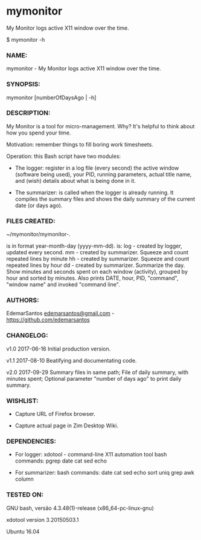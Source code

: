 # mymonitor
My Monitor logs active X11 window over the time.


$ mymonitor -h
### NAME:
  mymonitor - My Monitor logs active X11 window over the time.

### SYNOPSIS:
  mymonitor [numberOfDaysAgo | -h]

### DESCRIPTION:
  My Monitor is a tool for micro-management.
  Why? It's helpful to think about how you spend your time.

  Motivation: remember things to fill boring work timesheets.

  Operation: this Bash script have two modules:
  
  - The logger: register in a log file (every second)
    the active window (software being used), 
    your PID, running parameters, actual title name, 
    and (wish) details about what is being done in it.

  - The summarizer: is called when the logger is already running.
    It compiles the summary files and shows the daily summary
    of the current date (or <numberOfDaysAgo> days ago).


### FILES CREATED:
  ~/mymonitor/mymonitor-<DATE>.<FORMAT>

  <DATE> is in format year-month-day (yyyy-mm-dd).
  <FORMAT> is:
    log - created by logger, updated every second.
    mm - created by summarizer. Squeeze and count repeated lines by minute
    hh - created by summarizer. Squeeze and count repeated lines by hour
    dd - created by summarizer. Summarize the day.
         Show minutes and seconds spent on each window (activity),
         grouped by hour and sorted by minutes.
         Also prints DATE, hour, PID, "command", "window name" and invoked "command line".

### AUTHORS:
  EdemarSantos <edemarsantos@gmail.com> - https://github.com/edemarsantos

### CHANGELOG:
  v1.0 2017-06-16 Initial production version.
  
  v1.1 2017-08-10 Beatifying and documentating code.
  
  v2.0 2017-09-29 Summary files in same path;
    File of daily summary, with minutes spent;
    Optional parameter "number of days ago" to print daily summary.

### WISHLIST:
  - Capture URL of Firefox browser.
  
  - Capture actual page in Zim Desktop Wiki.

### DEPENDENCIES:
  - For logger:
    xdotool - command-line X11 automation tool
    bash commands: pgrep date cat sed echo

  - For summarizer:
    bash commands: date cat sed echo sort uniq grep awk column

### TESTED ON:
  GNU bash, versão 4.3.48(1)-release (x86_64-pc-linux-gnu)
  
  xdotool version 3.20150503.1
  
  Ubuntu 16.04

